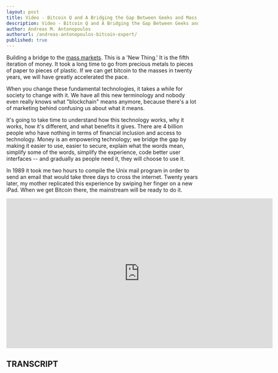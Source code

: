 ```yaml
---
layout: post
title: Video - Bitcoin Q and A Bridging the Gap Between Geeks and Mass Markets
description: Video - Bitcoin Q and A Bridging the Gap Between Geeks and Mass Markets
author: Andreas M. Antonopoulos
authorurl: /andreas-antonopoulos-bitcoin-expert/
published: true
---
```


<p>Building a bridge to the <a href="/first-bitcoin-felon/">mass markets</a>. This is a 'New Thing.' It is the fifth iteration of money. It took a long time to go from precious metals to pieces of paper to pieces of plastic. If we can get bitcoin to the masses in twenty years, we will have greatly accelerated the pace. </p>

<p>When you change these fundamental technologies, it takes a while for society to change with it. We have all this new terminology and nobody even really knows what "blockchain" means anymore, because there's a lot of marketing behind confusing us about what it means. </p>

<p>It's going to take time to understand how this technology works, why it works, how it's different, and what benefits it gives. There are 4 billion people who have nothing in terms of financial inclusion and access to technology. Money is an empowering technology; we bridge the gap by making it easier to use, easier to secure, explain what the words mean, simplify some of the words, simplify the experience, code better user interfaces -- and gradually as people need it, they will choose to use it. </p>

<p>In 1989 it took me two hours to compile the Unix mail program in order to send an email that would take three days to cross the internet. Twenty years later, my mother replicated this experience by swiping her finger on a new iPad. When we get Bitcoin there, the mainstream will be ready to do it.</p>

<center><iframe width="700" height="394" src="https://www.youtube.com/embed/UbAumime_sc?list=PLPQwGV1aLnTsHvzevl9BAUlfsfwFfU7aP" frameborder="0" allowfullscreen></iframe></center>

<h2>TRANSCRIPT</h2>
